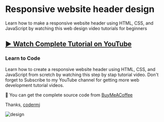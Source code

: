 # Responsive website header design
Learn how to make a responsive website header using HTML, CSS, and JavaScript by watching this web design video tutorials for beginners
## [▶️ Watch Complete Tutorial on YouTube](https://youtu.be/9b8_YXb5FFw)
### Learn to Code

Learn how to create a responsive website header using HTML, CSS, and JavaScript from scretch by watching this step by stap tutorial video. Don't forget to Subscribe to my YouTube channel for getting more web development tutorial videos.

💝 You can get the complete source code from [BuyMeACoffee](https://www.buymeacoffee.com/codermj/e/187692)

Thanks,
[codermj](https://www.youtube.com/@thecodermj/)

![design](https://github.com/mjshofy/header-responsive-color-website-/assets/76812554/b4d22525-4b6b-402d-9ad8-3bfd5a937e5e)
